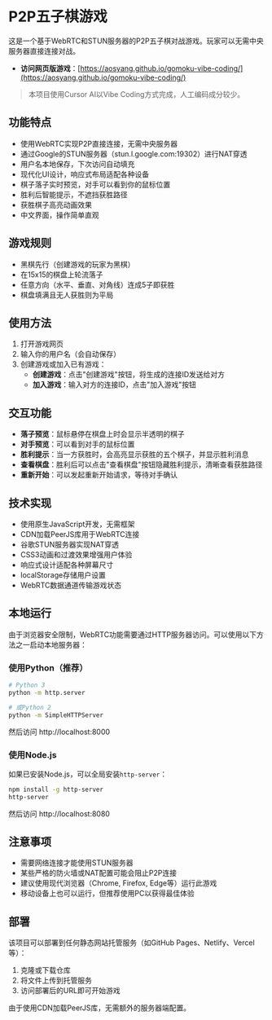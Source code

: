# P2P五子棋游戏

这是一个基于WebRTC和STUN服务器的P2P五子棋对战游戏。玩家可以无需中央服务器直接连接对战。
- **访问网页版游戏**：[https://aosyang.github.io/gomoku-vibe-coding/](https://aosyang.github.io/gomoku-vibe-coding/)

> 本项目使用Cursor AI以Vibe Coding方式完成，人工编码成分较少。

## 功能特点

- 使用WebRTC实现P2P直接连接，无需中央服务器
- 通过Google的STUN服务器（stun.l.google.com:19302）进行NAT穿透
- 用户名本地保存，下次访问自动填充
- 现代化UI设计，响应式布局适配各种设备
- 棋子落子实时预览，对手可以看到你的鼠标位置
- 胜利后智能提示，不遮挡获胜路径
- 获胜棋子高亮动画效果
- 中文界面，操作简单直观

## 游戏规则

- 黑棋先行（创建游戏的玩家为黑棋）
- 在15x15的棋盘上轮流落子
- 任意方向（水平、垂直、对角线）连成5子即获胜
- 棋盘填满且无人获胜则为平局

## 使用方法

1. 打开游戏网页
2. 输入你的用户名（会自动保存）
3. 创建游戏或加入已有游戏：
   - **创建游戏**：点击"创建游戏"按钮，将生成的连接ID发送给对方
   - **加入游戏**：输入对方的连接ID，点击"加入游戏"按钮

## 交互功能

- **落子预览**：鼠标悬停在棋盘上时会显示半透明的棋子
- **对手预览**：可以看到对手的鼠标位置
- **胜利提示**：当一方获胜时，会高亮显示获胜的五个棋子，并显示胜利消息
- **查看棋盘**：胜利后可以点击"查看棋盘"按钮隐藏胜利提示，清晰查看获胜路径
- **重新开始**：可以发起重新开始请求，等待对手确认

## 技术实现

- 使用原生JavaScript开发，无需框架
- CDN加载PeerJS库用于WebRTC连接
- 谷歌STUN服务器实现NAT穿透
- CSS3动画和过渡效果增强用户体验
- 响应式设计适配各种屏幕尺寸
- localStorage存储用户设置
- WebRTC数据通道传输游戏状态

## 本地运行

由于浏览器安全限制，WebRTC功能需要通过HTTP服务器访问。可以使用以下方法之一启动本地服务器：

### 使用Python（推荐）

```bash
# Python 3
python -m http.server

# 或Python 2
python -m SimpleHTTPServer
```

然后访问 http://localhost:8000

### 使用Node.js

如果已安装Node.js，可以全局安装`http-server`：

```bash
npm install -g http-server
http-server
```

然后访问 http://localhost:8080

## 注意事项

- 需要网络连接才能使用STUN服务器
- 某些严格的防火墙或NAT配置可能会阻止P2P连接
- 建议使用现代浏览器（Chrome, Firefox, Edge等）运行此游戏
- 移动设备上也可以运行，但推荐使用PC以获得最佳体验

## 部署

该项目可以部署到任何静态网站托管服务（如GitHub Pages、Netlify、Vercel等）：

1. 克隆或下载仓库
2. 将文件上传到托管服务
3. 访问部署后的URL即可开始游戏

由于使用CDN加载PeerJS库，无需额外的服务器端配置。 